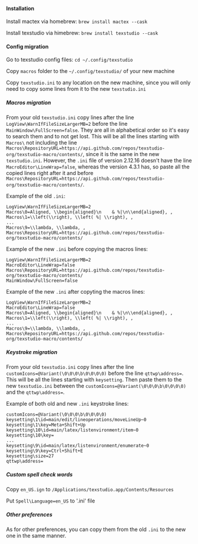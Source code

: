 #### Installation

Install mactex via homebrew:
`brew install mactex --cask`

Install texstudio via himebrew:
`brew install texstudio --cask`

#### Config migration

Go to texstudio config files:
`cd ~/.config/texstudio`

Copy `macros` folder to the `~/.config/texstudio/` of your new machine

Copy `texstudio.ini` to any location on the new machine, since you will only need to copy some lines from it to the new `texstudio.ini`

##### Macros migration

From your old `texstudio.ini` copy lines after the line `LogView\WarnIfFileSizeLargerMB=2` before the line `MainWindow\FullScreen=false`. They are all in alphabetical order so it's easy to search them and to not get lost. This will be all the lines starting with `Macros\` not including the line `Macros\RepositoryURL=https://api.github.com/repos/texstudio-org/texstudio-macro/contents/`, since it is the same in the new `texstudio.ini`. However, the `.ini` file of version 2.12.16 doesn't have the line `MacroEditor\LineWrap=false`, whereas the version 4.3.1 has, so paste all the copied lines right after it and before `Macros\RepositoryURL=https://api.github.com/repos/texstudio-org/texstudio-macro/contents/`.

Example of the old `.ini`:

```
LogView\WarnIfFileSizeLargerMB=2
Macros\0=Aligned, \\begin{aligned}\n    & %|\n\\end{aligned}, ,
Macros\1=\\left(\\right), \\left( %| \\right), ,
...
Macros\9=\\lambda, \\lambda, ,
Macros\RepositoryURL=https://api.github.com/repos/texstudio-org/texstudio-macro/contents/
```

Example of the new `.ini` before copying the macros lines:
```
LogView\WarnIfFileSizeLargerMB=2
MacroEditor\LineWrap=false
Macros\RepositoryURL=https://api.github.com/repos/texstudio-org/texstudio-macro/contents/
MainWindow\FullScreen=false
```

Example of the new `.ini` after copyting the macros lines:
```
LogView\WarnIfFileSizeLargerMB=2
MacroEditor\LineWrap=false
Macros\0=Aligned, \\begin{aligned}\n    & %|\n\\end{aligned}, ,
Macros\1=\\left(\\right), \\left( %| \\right), ,
...
Macros\9=\\lambda, \\lambda, ,
Macros\RepositoryURL=https://api.github.com/repos/texstudio-org/texstudio-macro/contents/
```

##### Keystroke migration

From your old `texstudio.ini` copy lines after the line `customIcons=@Variant(\0\0\0\b\0\0\0\0)` before the line `qttwp\address=`. This will be all the lines starting with `keysetting`. Then paste them to the new `texstudio.ini` between the `customIcons=@Variant(\0\0\0\b\0\0\0\0)` and the `qttwp\address=`.


Example of both old and new `.ini` keystroke lines:
```
customIcons=@Variant(\0\0\0\b\0\0\0\0)
keysetting\1\id=main/edit/lineoperations/moveLineUp~0
keysetting\1\key=Meta+Shift+Up
keysetting\10\id=main/latex/listenvironment/item~0
keysetting\10\key=
...
keysetting\9\id=main/latex/listenvironment/enumerate~0
keysetting\9\key=Ctrl+Shift+E
keysetting\size=27
qttwp\address=
```

##### Custom spell check words

Copy `en_US.ign` to `/Applications/texstudio.app/Contents/Resources`

Put `Spell\Language=en_US` to '.ini' file

##### Other preferences
As for other preferences, you can copy them from the old `.ini` to the new one in the same manner.
